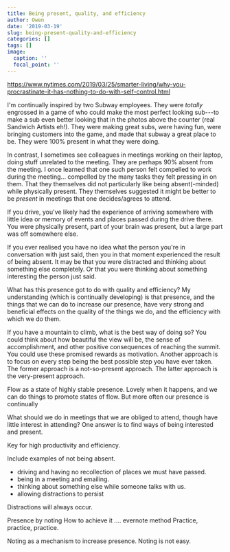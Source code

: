 ```yaml
---
title: Being present, quality, and efficiency
author: Owen
date: '2019-03-19'
slug: being-present-quality-and-efficiency
categories: []
tags: []
image:
  caption: ''
  focal_point: ''
---
```


https://www.nytimes.com/2019/03/25/smarter-living/why-you-procrastinate-it-has-nothing-to-do-with-self-control.html


I'm continually inspired by two Subway employees. They were *totally* engrossed in a game of who could make the most perfect looking sub---to make a sub even better looking that in the photos above the counter (real Sandwich Artists eh!). They were making great subs, were having fun, were bringing customers into the game, and made that subway a great place to be. They were 100% present in what they were doing.

In contrast, I sometimes see colleagues in meetings working on their laptop, doing stuff unrelated to the meeting. They are perhaps 90% absent from the meeting. I once learned that one such person felt compelled to work during the meeting... compelled by the many tasks they felt pressing in on them. That they themselves did not particularly like being absent(-minded) while physically present. They themselves suggested it might be better to be *present* in meetings that one decides/agrees to attend.

If you drive, you've likely had the experience of arriving somewhere with little idea or memory of events and places passed during the drive there. You were physically present, part of your brain was present, but a large part was off somewhere else.

If you ever realised you have no idea what the person you're in conversation with just said, then you in that moment experienced the result of being absent. It may be that you were distracted and thinking about something else completely. Or that you were thinking about something interesting the person just said.

What has this presence got to do with quality and efficiency? My understanding (which is continually developing) is that presence, and the things that we can do to increase our presence, have very strong and beneficial effects on the quality of the things we do, and the efficiency with which we do them.

If you have a mountain to climb, what is the best way of doing so? You could think about how beautiful the view will be, the sense of accomplishment, and other positive consequences of reaching the summit. You could use these promised rewards as motivation. Another approach is to focus on every step being the best possible step you have ever taken. The former approach is a not-so-present approach. The latter approach is the very-present approach.

Flow as a state of highly stable presence. Lovely when it happens, and we can do things to promote states of flow. But more often our presence is continually 

What should we do in meetings that we are obliged to attend, though have little interest in attending? One answer is to find ways of being interested and present.

Key for high productivity and efficiency.

Include examples of not being absent.
- driving and having no recollection of places we must have passed.
- being in a meeting and emailing.
- thinking about something else while someone talks with us.
- allowing distractions to persist

Distractions will always occur.

Presence by noting
How to achieve it .... evernote method
Practice, practice, practice.

Noting as a mechanism to increase presence.
Noting is not easy.
